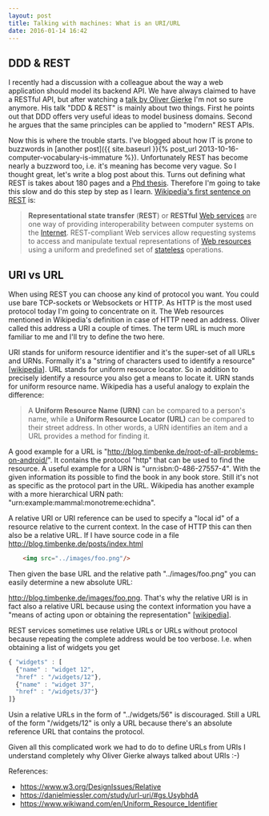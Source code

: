 ```yaml
---
layout: post
title: Talking with machines: What is an URI/URL
date: 2016-01-14 16:42
---
```


## DDD & REST

I recently had a discussion with a colleague about the way a web application should model its backend API. We have always claimed to have a RESTful API, but after watching a [talk by Oliver Gierke](https://jaxenter.de/ddd-rest-45713) I'm not so sure anymore. His talk "DDD & REST" is mainly about two things. First he points out that DDD offers very useful ideas to model business domains. Second he argues that the same principles can be applied to "modern" REST APIs. 

Now this is where the trouble starts. I've blogged about how IT is prone to buzzwords in [another post]({{ site.baseurl }}{% post_url 2013-10-16-computer-vocabulary-is-immature %}). Unfortunately REST has become nearly a buzzword too, i.e. it's meaning has become very vague. So I thought great, let's write a blog post about this. Turns out defining what REST is takes about 180 pages and a [Phd thesis](http://www.ics.uci.edu/~fielding/pubs/dissertation/top.htm). Therefore I'm going to take this slow and do this step by step as I learn. [Wikipedia's first sentence on REST](https://www.wikiwand.com/en/Representational_state_transfer) is:

> **Representational state transfer** (**REST**) or **RESTful** [Web services](https://www.wikiwand.com/en/Web_service) are one way of providing interoperability between computer systems on the [Internet](https://www.wikiwand.com/en/Internet). REST-compliant Web services allow requesting systems to access and manipulate textual representations of [Web resources](https://www.wikiwand.com/en/Web_resource) using a uniform and predefined set of [stateless](https://www.wikiwand.com/en/Stateless_protocol) operations.

## URI vs URL

When using REST you can choose any kind of protocol you want. You could use bare TCP-sockets or Websockets or HTTP. As HTTP is the most used protocol today I'm going to concentrate on it. The Web resources mentioned in Wikipedia's definition in case of HTTP need an address. Oliver called this address a URI a couple of times. The term URL is much more familiar to me and I'll try to define the two here.

URI stands for uniform resource identifier and it's the super-set of all URLs and URNs. Formally it's a "string of characters used to identify a resource" [[wikipedia](https://www.wikiwand.com/en/Uniform_Resource_Identifier)]. URL stands for uniform resource locator. So in addition to precisely identify a resource you also get a means to locate it. URN stands for uniform resource name. Wikipedia has a useful analogy to explain the difference:

> A **Uniform Resource Name (URN)** can be compared to a person's name, while a **Uniform Resource Locator (URL)** can be compared to their street address. In other words, a URN identifies an item and a URL provides a method for finding it.

A good example for a URL is "http://blog.timbenke.de/root-of-all-problems-on-android/". It contains the protocol "http" that can be used to find the resource. A useful example for a URN is "urn:isbn:0-486-27557-4". With the given information its possible to find the book in any book store. Still it's not as specific as the protocol part in the URL. Wikipedia has another example with a more hierarchical URN path: "urn:example:mammal:monotreme:echidna". 

A relative URI or URI reference can be used to specify a "local id" of a resource relative to the current context. In the case of HTTP this can then also be a relative URL. If I have source code in a file http://blog.timbenke.de/posts/index.html

```html
    <img src="../images/foo.png"/>
```

Then given the base URL and the relative path "../images/foo.png" you can easily determine a new absolute URL:

http://blog.timbenke.de/images/foo.png. That's why the relative URI is in fact also a relative URL because using the context information you have a "means of acting upon or obtaining the representation" [[wikipedia](https://www.wikiwand.com/en/Uniform_Resource_Identifier)]. 

REST services sometimes use relative URLs or URLs without protocol because repeating the complete address would be too verbose. I.e. when obtaining a list of widgets you get 

```javascript
{ "widgets" : [
  {"name" : "widget 12",
  "href" : "/widgets/12"},
  {"name" : "widget 37",
  "href" : "/widgets/37"}
]}
```

Usin a relative URLs in the form of "../widgets/56" is discouraged. Still a URL of the form "/widgets/12" is only a URL because there's an absolute reference URL that contains the protocol.

Given all this complicated work we had to do to define URLs from URIs I understand completely why Oliver Gierke always talked about URIs :-)

References:

* https://www.w3.org/DesignIssues/Relative
* https://danielmiessler.com/study/url-uri/#gs.UsybhdA
* https://www.wikiwand.com/en/Uniform_Resource_Identifier